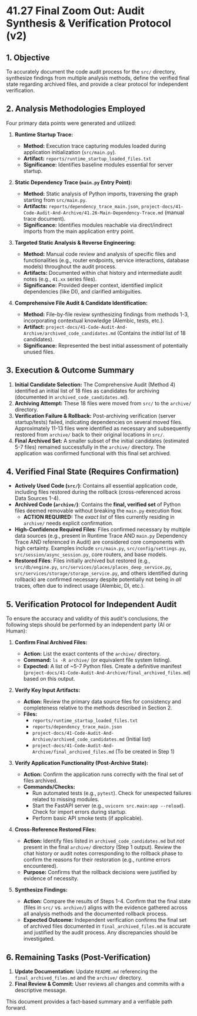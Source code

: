 # 41.27 Final Zoom Out: Audit Synthesis & Verification Protocol (v2)

## 1. Objective

To accurately document the code audit process for the `src/` directory, synthesize findings from multiple analysis methods, define the verified final state regarding archived files, and provide a clear protocol for independent verification.

## 2. Analysis Methodologies Employed

Four primary data points were generated and utilized:

1.  **Runtime Startup Trace:**

    - **Method:** Execution trace capturing modules loaded during application initialization (`src/main.py`).
    - **Artifact:** `reports/runtime_startup_loaded_files.txt`
    - **Significance:** Identifies baseline modules essential for server startup.

2.  **Static Dependency Trace (`main.py` Entry Point):**

    - **Method:** Static analysis of Python imports, traversing the graph starting from `src/main.py`.
    - **Artifacts:** `reports/dependency_trace_main.json`, `project-docs/41-Code-Audit-And-Archive/41.26-Main-Dependency-Trace.md` (manual trace document).
    - **Significance:** Identifies modules reachable via direct/indirect imports from the main application entry point.

3.  **Targeted Static Analysis & Reverse Engineering:**

    - **Method:** Manual code review and analysis of specific files and functionalities (e.g., router endpoints, service interactions, database models) throughout the audit process.
    - **Artifacts:** Documented within chat history and intermediate audit notes (e.g., `41.xx` series files).
    - **Significance:** Provided deeper context, identified implicit dependencies (like DI), and clarified ambiguities.

4.  **Comprehensive File Audit & Candidate Identification:**
    - **Method:** File-by-file review synthesizing findings from methods 1-3, incorporating contextual knowledge (Alembic, tests, etc.).
    - **Artifact:** `project-docs/41-Code-Audit-And-Archive/archived_code_candidates.md` (Contains the _initial_ list of 18 candidates).
    - **Significance:** Represented the best initial assessment of potentially unused files.

## 3. Execution & Outcome Summary

1.  **Initial Candidate Selection:** The Comprehensive Audit (Method 4) identified an initial list of 18 files as candidates for archiving (documented in `archived_code_candidates.md`).
2.  **Archiving Attempt:** These 18 files were moved from `src/` to the `archive/` directory.
3.  **Verification Failure & Rollback:** Post-archiving verification (server startup/tests) failed, indicating dependencies on several moved files. Approximately 11-13 files were identified as necessary and subsequently restored from `archive/` back to their original locations in `src/`.
4.  **Final Archived Set:** A smaller subset of the initial candidates (estimated 5-7 files) remained successfully in the `archive/` directory. The application was confirmed functional with this final set archived.

## 4. Verified Final State (Requires Confirmation)

- **Actively Used Code (`src/`)**: Contains all essential application code, including files restored during the rollback (cross-referenced across Data Sources 1-4).
- **Archived Code (`archive/`)**: Contains the **final, verified set** of Python files deemed removable without breaking the `main.py` execution flow.
  - **ACTION REQUIRED:** The _exact list_ of files currently residing in `archive/` needs explicit confirmation.
- **High-Confidence Required Files**: Files confirmed necessary by multiple data sources (e.g., present in Runtime Trace AND `main.py` Dependency Trace AND referenced in Audit) are considered core components with high certainty. Examples include `src/main.py`, `src/config/settings.py`, `src/session/async_session.py`, core routers, and base models.
- **Restored Files**: Files initially archived but restored (e.g., `src/db/engine.py`, `src/services/places/places_deep_service.py`, `src/services/storage/storage_service.py`, and others identified during rollback) are confirmed necessary despite potentially not being in _all_ traces, often due to indirect usage (Alembic, DI, etc.).

## 5. Verification Protocol for Independent Audit

To ensure the accuracy and validity of this audit's conclusions, the following steps should be performed by an independent party (AI or Human):

1.  **Confirm Final Archived Files:**

    - **Action:** List the exact contents of the `archive/` directory.
    - **Command:** `ls -R archive/` (or equivalent file system listing).
    - **Expected:** A list of ~5-7 Python files. Create a definitive manifest (`project-docs/41-Code-Audit-And-Archive/final_archived_files.md`) based on this output.

2.  **Verify Key Input Artifacts:**

    - **Action:** Review the primary data source files for consistency and completeness relative to the methods described in Section 2.
    - **Files:**
      - `reports/runtime_startup_loaded_files.txt`
      - `reports/dependency_trace_main.json`
      - `project-docs/41-Code-Audit-And-Archive/archived_code_candidates.md` (Initial list)
      - `project-docs/41-Code-Audit-And-Archive/final_archived_files.md` (To be created in Step 1)

3.  **Verify Application Functionality (Post-Archive State):**

    - **Action:** Confirm the application runs correctly with the final set of files archived.
    - **Commands/Checks:**
      - Run automated tests (e.g., `pytest`). Check for unexpected failures related to missing modules.
      - Start the FastAPI server (e.g., `uvicorn src.main:app --reload`). Check for import errors during startup.
      - Perform basic API smoke tests (if applicable).

4.  **Cross-Reference Restored Files:**

    - **Action:** Identify files listed in `archived_code_candidates.md` but _not_ present in the final `archive/` directory (Step 1 output). Review the chat history or audit notes corresponding to the rollback phase to confirm the reasons for their restoration (e.g., runtime errors encountered).
    - **Purpose:** Confirms that the rollback decisions were justified by evidence of necessity.

5.  **Synthesize Findings:**
    - **Action:** Compare the results of Steps 1-4. Confirm that the final state (files in `src/` vs. `archive/`) aligns with the evidence gathered across all analysis methods and the documented rollback process.
    - **Expected Outcome:** Independent verification confirms the final set of archived files documented in `final_archived_files.md` is accurate and justified by the audit process. Any discrepancies should be investigated.

## 6. Remaining Tasks (Post-Verification)

1.  **Update Documentation:** Update `README.md` referencing the `final_archived_files.md` and the `archive/` directory.
2.  **Final Review & Commit:** User reviews all changes and commits with a descriptive message.

This document provides a fact-based summary and a verifiable path forward.
